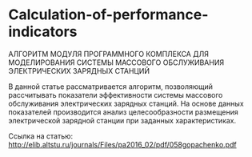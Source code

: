 # Calculation-of-performance-indicators

АЛГОРИТМ МОДУЛЯ ПРОГРАММНОГО КОМПЛЕКСА ДЛЯ МОДЕЛИРОВАНИЯ СИСТЕМЫ МАССОВОГО ОБСЛУЖИВАНИЯ ЭЛЕКТРИЧЕСКИХ ЗАРЯДНЫХ СТАНЦИЙ

В данной статье рассматривается алгоритм, позволяющий рассчитывать показатели эффективности системы массового обслуживания электрических зарядных станций. На основе данных показателей производится анализ целесообразности размещения электрической зарядной
станции при заданных характеристиках.

Ссылка на статью:  http://elib.altstu.ru/journals/Files/pa2016_02/pdf/058gopachenko.pdf
